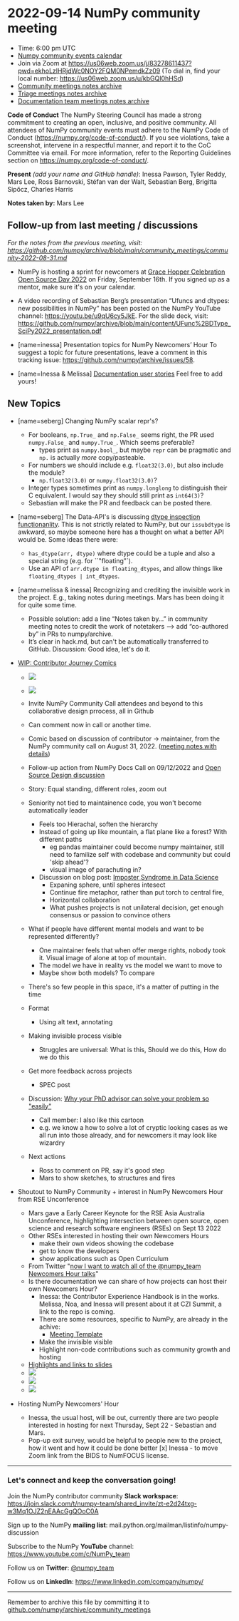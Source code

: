 # 2022-09-14 NumPy community meeting


- Time: 6:00 pm UTC
- [Numpy community events calendar](https://scientific-python.org/calendars/)
- Join via Zoom at https://us06web.zoom.us/j/83278611437?pwd=ekhoLzlHRjdWc0NOY2FQM0NPemdkZz09 (To dial in, find your local number: https://us06web.zoom.us/u/kbGQI0hHSd)
- [Community meetings notes archive](https://github.com/numpy/archive/tree/main/community_meetings)
- [Triage meetings notes archive](https://github.com/numpy/archive/tree/master/triage_meetings)
- [Documentation team meetings notes archive](https://github.com/numpy/archive/tree/main/docs_team_meetings)

**Code of Conduct**
The NumPy Steering Council has made a strong commitment to creating an open, inclusive, and positive community. 
All attendees of NumPy community events must adhere to the NumPy Code of Conduct (https://numpy.org/code-of-conduct/). 
If you see violations, take a screenshot, intervene in a respectful manner, and report it to the CoC Committee via email. For more information, refer to the Reporting Guidelines section on https://numpy.org/code-of-conduct/.


**Present** *(add your name and GitHub handle)*: Inessa Pawson, Tyler Reddy, Mars Lee, Ross Barnovski, Stéfan van der Walt, Sebastian Berg, Brigitta Sipőcz, Charles Harris

**Notes taken by:** Mars Lee


## Follow-up from last meeting / discussions

_For the notes from the previous meeting, visit: https://github.com/numpy/archive/blob/main/community_meetings/community-2022-08-31.md_

- NumPy is hosting a sprint for newcomers at [Grace Hopper Celebration Open Source Day 2022](
https://ghc.anitab.org/programs-and-awards/open-source-day/) on Friday, September 16th. If you signed up as a mentor, make sure it's on your calendar.

- A video recording of Sebastian Berg’s presentation “Ufuncs and dtypes: new possibilities in NumPy” has been posted on the NumPy YouTube channel: https://youtu.be/u9qU6cy5JkE.
For the slide deck, visit: https://github.com/numpy/archive/blob/main/content/UFunc%2BDType_SciPy2022_presentation.pdf

- [name=inessa] Presentation topics for NumPy Newcomers’ Hour 
To suggest a topic for future presentations, leave a comment in this tracking issue: https://github.com/numpy/archive/issues/58.

- [name=Inessa & Melissa] [Documentation user stories](https://github.com/numpy/numpy/issues/22089)
Feel free to add yours!


## New Topics


- [name=seberg] Changing NumPy scalar repr's?
  - For booleans, `np.True_` and `np.False_` seems right, the PR used `numpy.False_` and `numpy.True_`.  Which seems preferable?
    - types print as `numpy.bool_`, but maybe `repr` can be pragmatic and `np.` is actually _more_ copy/pasteable.
  - For numbers we should include e.g. `float32(3.0)`, but also include the module?
    - `np.float32(3.0)` or `numpy.float32(3.0)`?
  - Integer types sometimes print as `numpy.longlong` to distinguish their C equivalent.  I would say they should still print as `int64(3)`?
  - Sebastian will make the PR and feedback can be posted there.

- [name=seberg] The Data-API's is discussing [dtype inspection functionanlity](https://github.com/data-apis/array-api).  This is not strictly related to NumPy, but our `issubdtype` is awkward, so maybe someone here has a thought on what a better API would be.  Some ideas there were:
  - `has_dtype(arr, dtype)`  where dtype could be a tuple and also a special string (e.g. for ``"floating"`).
  - Use an API of `arr.dtype in floating_dtypes`, and allow things like `floating_dtypes | int_dtypes`.


- [name=melissa & inessa] Recognizing and crediting the invisible work in the project.
E.g., taking notes during meetings. Mars has been doing it for quite some time. 
    - Possible solution: add a line “Notes taken by…” in community meeting notes to credit the work of notetakers –> add “co-authored by” in PRs to numpy/archive.
    - It’s clear in hack.md, but can't be automatically transferred to GitHub.
Discussion: Good idea, let's do it.


- [WIP: Contributor Journey Comics](https://github.com/numpy/numpy.org/pull/600)
    - ![](https://i.imgur.com/OzbEsS7.png)
    - ![](https://i.imgur.com/BfHJTE0.png)
    - Invite NumPy Community Call attendees and beyond to this collaborative design prrocess, all in Github
    - Can comment now in call or another time.
    - Comic based on discussion of contributor → maintainer, from the NumPy community call on August 31, 2022. ([meeting notes with details](https://github.com/numpy/archive/blob/main/community_meetings/community-2022-08-31.md#new-topics))
    - Follow-up action from NumPy Docs Call on 09/12/2022 and [Open Source Design discussion](https://discourse.opensourcedesign.net/t/open-source-comics-resources-collaboration-and-funding-for-making-comics-for-open-source-projects/3130/4)
    - Story: Equal standing, different roles, zoom out
    - Seniority not tied to maintainence code, you won't become automatically leader
        - Feels too Hierachal, soften the hierarchy
        - Instead of going up like mountain, a flat plane like a forest? With different paths
            - eg pandas maintainer could become numpy maintainer, still need to familize self with codebase and community but could 'skip ahead'? 
            - visual image of parachuting in?
        - Discussion on blog post: [Imposter Syndrome in Data Science](https://www.caitlinhudon.com/posts/2018/01/19/imposter-syndrome-in-data-science)
            - Expaning sphere, until spheres intesect
            - Continue fire metaphor, rather than put torch to central fire, 
            - Horizontal collaboration
            - What pushes projects is not unilateral decision, get enough consensus or passion to convince others
    - What if people have different mental models and want to be represented differently?
        - One maintainer feels that when offer merge rights, nobody took it. Visual image of alone at top of mountain.
        - The model we have in reality vs the model we want to move to 
        - Maybe show both models? To compare
    - There's so few people in this space, it's a matter of putting in the time
    - Format
        - Using alt text, annotating
    - Making invisible process visible
        - Struggles are universal: What is this, Should we do this, How do we do this
    - Get more feedback across projects
        - SPEC post
    - Discussion: [Why your PhD advisor can solve your problem so "easily"](https://twitter.com/vicgrinberg/status/1560625847223996417)
        - Call member: I also like this cartoon
        - e.g. we know a how to solve a lot of cryptic looking cases as we all run into those already, and for newcomers it may look like wizardry

    - Next actions
        - Ross to comment on PR, say it's good step
        - Mars to show sketches, to structures and fires

- Shoutout to NumPy Community + interest in NumPy Newcomers Hour from RSE Unconference
    - Mars gave a Early Career Keynote for the RSE Asia Australia Unconference, highlighting intersection between open source, open science and research software engineers (RSEs) on Sept 13 2022
    - Other RSEs interested in hosting their own Newcomers Hours
        - make their own videos showing the codebase
        - get to know the developers
        - show applications such as Open Curriculum
    - From Twitter "[now I want to watch all of the @numpy_team Newcomers Hour talks](https://twitter.com/rob_models/status/1569895926701117440)"
    - Is there documentation we can share of how projects can host their own Newcomers Hour?
        - Inessa: the Contributor Experience Handbook is in the works. Melissa, Noa, and Inessa will present about it at CZI Summit, a link to the repo is coming.
        - There are some resources, specific to NumPy, are already in the achive:
            - [Meeting Template](https://github.com/numpy/archive/blob/main/newcomers_meetings/NumPyNewcomersHour_meeting_template.md)
        - Make the invisible visible
        - Highlight non-code contributions such as community growth and hosting
    - [Highlights and links to slides](https://github.com/MarsBarLee/2022-RSE-Asia-Australia-Unconference)
    - ![](https://i.imgur.com/flmlqsm.png)
    - ![](https://i.imgur.com/VQNAOMd.png)
    - ![](https://i.imgur.com/uiGqVUL.png)

- Hosting NumPy Newcomers' Hour
    - Inessa, the usual host, will be out, currently there are two people interested in hosting for next Thursday, Sept 22 - Sebastian and Mars.
    - Pop-up exit survey, would be helpful to people new to the project, how it went and how it could be done better
[x] Inessa - to move Zoom link from the BIDS to NumFOCUS license.




---

### Let's connect and keep the conversation going!
Join the NumPy contributor community **Slack workspace**: https://join.slack.com/t/numpy-team/shared_invite/zt-e2d24txg-w3Mq1OJZ2nEAAcGgQOoC0A

Sign up to the NumPy **mailing list**: mail.python.org/mailman/listinfo/numpy-discussion

Subscribe to the NumPy **YouTube** channel: https://www.youtube.com/c/NumPy_team

Follow us on **Twitter**: [@numpy_team](https://twitter.com/numpy_team)

Follow us on **LinkedIn**: https://www.linkedin.com/company/numpy/

---
Remember to archive this file by committing it to [github.com/numpy/archive/community_meetings](https://github.com/numpy/archive/tree/main/community_meetings)
